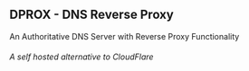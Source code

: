 ## DPROX - DNS Reverse Proxy
An Authoritative DNS Server with Reverse Proxy Functionality
###### A self hosted alternative to CloudFlare
